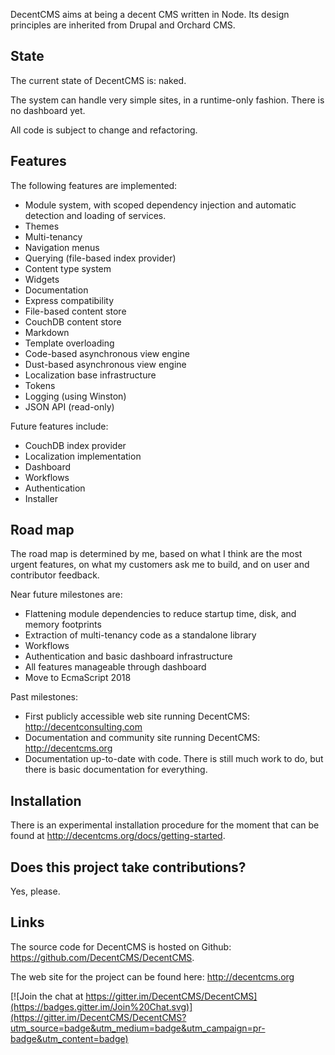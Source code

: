 DecentCMS aims at being a decent CMS written in Node.
Its design principles are inherited from Drupal and Orchard CMS.

State
-----

The current state of DecentCMS is: naked.

The system can handle very simple sites, in a runtime-only fashion.
There is no dashboard yet.

All code is subject to change and refactoring.

Features
--------

The following features are implemented:

* Module system, with scoped dependency injection and automatic
  detection and loading of services.
* Themes
* Multi-tenancy
* Navigation menus
* Querying (file-based index provider)
* Content type system
* Widgets
* Documentation
* Express compatibility
* File-based content store
* CouchDB content store
* Markdown
* Template overloading
* Code-based asynchronous view engine
* Dust-based asynchronous view engine
* Localization base infrastructure
* Tokens
* Logging (using Winston)
* JSON API (read-only)

Future features include:

* CouchDB index provider
* Localization implementation
* Dashboard
* Workflows
* Authentication
* Installer

Road map
--------

The road map is determined by me, based on what I think are the most
urgent features, on what my customers ask me to build, and on user
and contributor feedback.

Near future milestones are:

* Flattening module dependencies to reduce startup time, disk, and memory footprints
* Extraction of multi-tenancy code as a standalone library
* Workflows
* Authentication and basic dashboard infrastructure
* All features manageable through dashboard
* Move to EcmaScript 2018

Past milestones:

* First publicly accessible web site running DecentCMS:
  http://decentconsulting.com
* Documentation and community site running DecentCMS:
  http://decentcms.org
* Documentation up-to-date with code. There is still much work to do,
  but there is basic documentation for everything.

Installation
------------

There is an experimental installation procedure for the moment
that can be found at <http://decentcms.org/docs/getting-started>.

Does this project take contributions?
-------------------------------------

Yes, please.

Links
-----

The source code for DecentCMS is hosted on Github:
<https://github.com/DecentCMS/DecentCMS>.

The web site for the project can be found here:
<http://decentcms.org>

[![Join the chat at https://gitter.im/DecentCMS/DecentCMS](https://badges.gitter.im/Join%20Chat.svg)](https://gitter.im/DecentCMS/DecentCMS?utm_source=badge&utm_medium=badge&utm_campaign=pr-badge&utm_content=badge)
